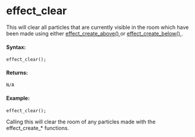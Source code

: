 # effect_clear

This will clear all particles that are currently visible in the room
which have been made using either [ effect_create_above()
](effect_create_above) or [ effect_create_below()
](effect_create_below) .

#### Syntax:

``` gml
effect_clear();
```

#### Returns:

``` gml
N/A
```

#### Example:

``` gml
effect_clear();
```

Calling this will clear the room of any particles made with the
effect_create\_\* functions.
